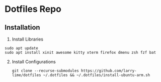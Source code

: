# Dotfiles Repo

## Installation
1. Install Libraries
```shell
sudo apt update
sudo apt install xinit awesome kitty xterm firefox dmenu zsh fzf bat
```
2. Install Configurations
    ```shell
    git clone --recurse-submodules https://github.com/larry-lime/dotfiles ~/.dotfiles && ~/.dotfiles/install-ubuntu-arm.sh
    ```
<!-- ## Ubuntu Installation -->
<!-- 1. Install Essential Packages -->
<!--     ```shell -->
<!--     sudo apt install xinit awesome kitty xterm firefox dmenu zsh fzf bat -->
<!--     startx -->
<!--     ``` -->
<!-- 2. Change default shell to Z-Shell -->
<!--     ```shell -->
<!--     chsh -s $(which zsh) -->
<!--     ``` -->
<!-- 3. Install Rust -->
<!--     ```shell -->
<!--     curl --proto '=https' --tlsv1.2 -sSf https://sh.rustup.rs | sh -->
<!--     ``` -->
<!--     Follow instructions [here](https://www.rust-lang.org/tools/install)  -->
<!-- 4. Install Node -->
<!--     ```shell -->
<!--     curl -fsSL https://deb.nodesource.com/setup_19.x | sudo -E bash - &&\ -->
<!--     sudo apt-get install -y nodejs -->
<!--     ``` -->
<!--     Follow instructions [here](https://github.com/nodesource/distributions/blob/master/README.md#debinstall)  -->
<!-- 5. Install Terminal Tools -->
<!--     ```shell -->
<!--     cargo install fd-find ripgrep exa -->
<!--     ``` -->
<!-- 6. Build Neovim -->
<!--     ```shell -->
<!--     sudo apt-get install ninja-build gettext libtool libtool-bin autoconf automake cmake g++ pkg-config unzip curl doxygen -->
<!--     git clone https://github.com/neovim/neovim -->
<!--     cd neovim && make CMAKE_BUILD_TYPE=RelWithDebInfo -->
<!--     sudo make install -->
<!--     ``` -->
<!---->
